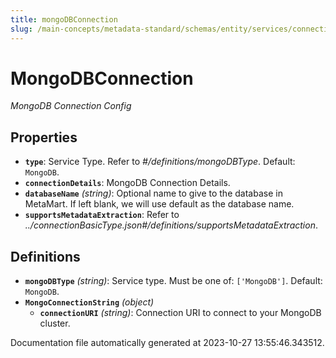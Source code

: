 ```yaml
---
title: mongoDBConnection
slug: /main-concepts/metadata-standard/schemas/entity/services/connections/database/mongodbconnection
---
```


# MongoDBConnection

*MongoDB Connection Config*

## Properties

- **`type`**: Service Type. Refer to *#/definitions/mongoDBType*. Default: `MongoDB`.
- **`connectionDetails`**: MongoDB Connection Details.
- **`databaseName`** *(string)*: Optional name to give to the database in MetaMart. If left blank, we will use default as the database name.
- **`supportsMetadataExtraction`**: Refer to *../connectionBasicType.json#/definitions/supportsMetadataExtraction*.
## Definitions

- **`mongoDBType`** *(string)*: Service type. Must be one of: `['MongoDB']`. Default: `MongoDB`.
- **`MongoConnectionString`** *(object)*
  - **`connectionURI`** *(string)*: Connection URI to connect to your MongoDB cluster.


Documentation file automatically generated at 2023-10-27 13:55:46.343512.
